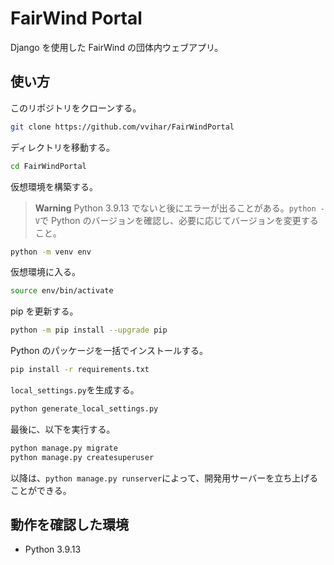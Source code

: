 # FairWind Portal

Django を使用した FairWind の団体内ウェブアプリ。

## 使い方

このリポジトリをクローンする。

```zsh
git clone https://github.com/vvihar/FairWindPortal
```

ディレクトリを移動する。

```zsh
cd FairWindPortal
```

仮想環境を構築する。  
> **Warning**
> Python 3.9.13 でないと後にエラーが出ることがある。`python -V`で Python のバージョンを確認し、必要に応じてバージョンを変更すること。

```zsh
python -m venv env
```

仮想環境に入る。

```zsh
source env/bin/activate
```

pip を更新する。

```zsh
python -m pip install --upgrade pip
```

Python のパッケージを一括でインストールする。

```zsh
pip install -r requirements.txt
```

`local_settings.py`を生成する。

```zsh
python generate_local_settings.py
```

最後に、以下を実行する。

```zsh
python manage.py migrate
python manage.py createsuperuser
```

以降は、`python manage.py runserver`によって、開発用サーバーを立ち上げることができる。

## 動作を確認した環境

* Python 3.9.13
